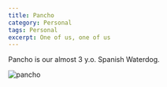 ```yaml
---
title: Pancho
category: Personal
tags: Personal
excerpt: One of us, one of us
---
```

Pancho is our almost 3 y.o. Spanish Waterdog.

<img src="/img/pancho.jpg" alt="pancho"/> 

